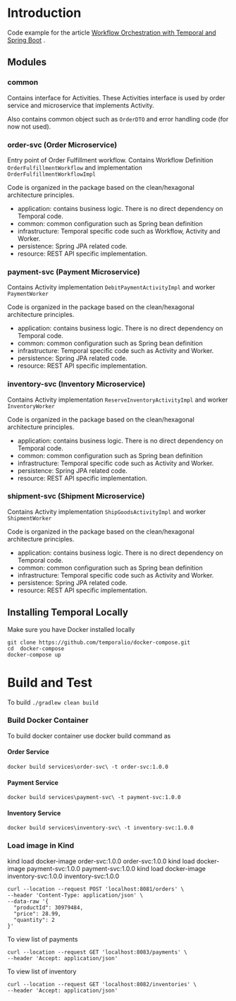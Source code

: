 # Introduction

Code example for the
article [Workflow Orchestration with Temporal and Spring Boot](https://techdozo.dev/workflow-orchestration-with-temporal-and-spring-boot/)
.

## Modules

### common

Contains interface for Activities. These Activities interface is used by order service and microservice that implements
Activity.

Also contains common object such as `OrderDTO` and error handling code (for now not used).

### order-svc (Order Microservice)

Entry point of Order Fulfillment workflow. Contains Workflow Definition `OrderFulfillmentWorkflow` and
implementation `OrderFulfillmentWorkflowImpl`

Code is organized in the package based on the clean/hexagonal architecture principles.

- application: contains business logic. There is no direct dependency on Temporal code.
- common: common configuration such as Spring bean definition
- infrastructure: Temporal specific code such as Workflow, Activity and Worker.
- persistence: Spring JPA related code.
- resource: REST API specific implementation.

### payment-svc (Payment Microservice)

Contains Activity implementation `DebitPaymentActivityImpl` and worker `PaymentWorker`

Code is organized in the package based on the clean/hexagonal architecture principles.

- application: contains business logic. There is no direct dependency on Temporal code.
- common: common configuration such as Spring bean definition
- infrastructure: Temporal specific code such as Activity and Worker.
- persistence: Spring JPA related code.
- resource: REST API specific implementation.

### inventory-svc (Inventory Microservice)

Contains Activity implementation `ReserveInventoryActivityImpl` and worker `InventoryWorker`

Code is organized in the package based on the clean/hexagonal architecture principles.

- application: contains business logic. There is no direct dependency on Temporal code.
- common: common configuration such as Spring bean definition
- infrastructure: Temporal specific code such as Activity and Worker.
- persistence: Spring JPA related code.
- resource: REST API specific implementation.

### shipment-svc (Shipment Microservice)

Contains Activity implementation `ShipGoodsActivityImpl` and worker `ShipmentWorker`

Code is organized in the package based on the clean/hexagonal architecture principles.

- application: contains business logic. There is no direct dependency on Temporal code.
- common: common configuration such as Spring bean definition
- infrastructure: Temporal specific code such as Activity and Worker.
- persistence: Spring JPA related code.
- resource: REST API specific implementation.

## Installing Temporal Locally

Make sure you have Docker installed locally

````commandline
git clone https://github.com/temporalio/docker-compose.git
cd  docker-compose
docker-compose up
````

# Build and Test

To build `./gradlew clean build`

### Build Docker Container
To build docker container use docker build command as
#### Order Service
`docker build services\order-svc\ -t order-svc:1.0.0`
#### Payment Service
`docker build services\payment-svc\ -t payment-svc:1.0.0`
#### Inventory Service
`docker build services\inventory-svc\ -t inventory-svc:1.0.0`

### Load image in Kind
kind load docker-image order-svc:1.0.0 order-svc:1.0.0
kind load docker-image payment-svc:1.0.0 payment-svc:1.0.0
kind load docker-image inventory-svc:1.0.0 inventory-svc:1.0.0


```commandline
curl --location --request POST 'localhost:8081/orders' \
--header 'Content-Type: application/json' \
--data-raw '{
  "productId": 30979484,
  "price": 28.99,
  "quantity": 2
}'
```

To view list of payments

```commandline
curl --location --request GET 'localhost:8083/payments' \
--header 'Accept: application/json'
```

To view list of inventory

```commandline
curl --location --request GET 'localhost:8082/inventories' \
--header 'Accept: application/json'
```